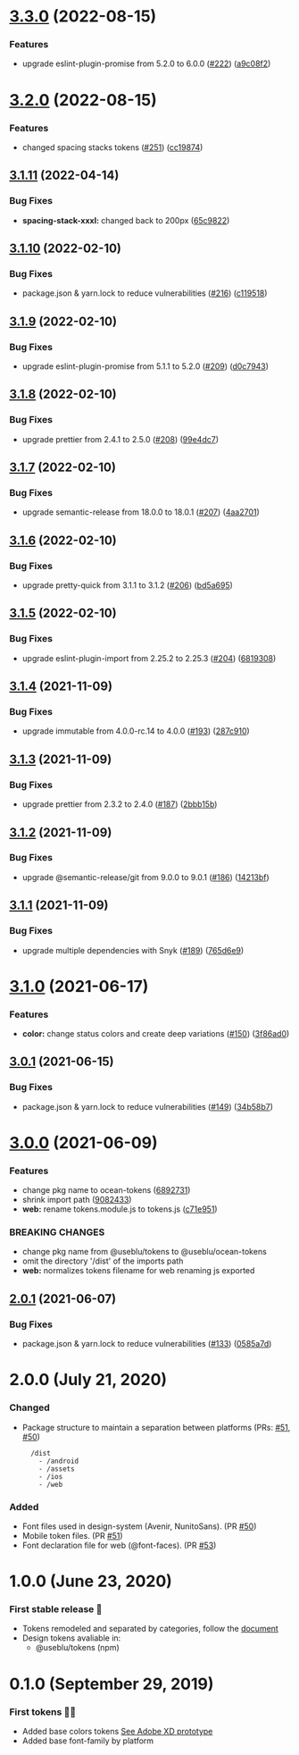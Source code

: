 # [3.3.0](https://github.com/ocean-ds/ocean-tokens/compare/v3.2.0...v3.3.0) (2022-08-15)


### Features

* upgrade eslint-plugin-promise from 5.2.0 to 6.0.0 ([#222](https://github.com/ocean-ds/ocean-tokens/issues/222)) ([a9c08f2](https://github.com/ocean-ds/ocean-tokens/commit/a9c08f2485caf33a5028d78d358cc118ef5ea0e1))

# [3.2.0](https://github.com/ocean-ds/ocean-tokens/compare/v3.1.11...v3.2.0) (2022-08-15)


### Features

* changed spacing stacks tokens ([#251](https://github.com/ocean-ds/ocean-tokens/issues/251)) ([cc19874](https://github.com/ocean-ds/ocean-tokens/commit/cc198745f0405179a10e5d43d87775d6f9c56c18))

## [3.1.11](https://github.com/ocean-ds/ocean-tokens/compare/v3.1.10...v3.1.11) (2022-04-14)


### Bug Fixes

* **spacing-stack-xxxl:** changed back to 200px ([65c9822](https://github.com/ocean-ds/ocean-tokens/commit/65c98226291bcb336bc0e638f8ccee3d32afbb13))

## [3.1.10](https://github.com/ocean-ds/ocean-tokens/compare/v3.1.9...v3.1.10) (2022-02-10)


### Bug Fixes

* package.json & yarn.lock to reduce vulnerabilities ([#216](https://github.com/ocean-ds/ocean-tokens/issues/216)) ([c119518](https://github.com/ocean-ds/ocean-tokens/commit/c11951887d1718ebb01b5adb8000afda3a1f8061))

## [3.1.9](https://github.com/ocean-ds/ocean-tokens/compare/v3.1.8...v3.1.9) (2022-02-10)


### Bug Fixes

* upgrade eslint-plugin-promise from 5.1.1 to 5.2.0 ([#209](https://github.com/ocean-ds/ocean-tokens/issues/209)) ([d0c7943](https://github.com/ocean-ds/ocean-tokens/commit/d0c7943d55c7a23271b8d0c50768b30af0ab633c))

## [3.1.8](https://github.com/ocean-ds/ocean-tokens/compare/v3.1.7...v3.1.8) (2022-02-10)


### Bug Fixes

* upgrade prettier from 2.4.1 to 2.5.0 ([#208](https://github.com/ocean-ds/ocean-tokens/issues/208)) ([99e4dc7](https://github.com/ocean-ds/ocean-tokens/commit/99e4dc77178277cc48fd01885c20fc7412962aa5))

## [3.1.7](https://github.com/ocean-ds/ocean-tokens/compare/v3.1.6...v3.1.7) (2022-02-10)


### Bug Fixes

* upgrade semantic-release from 18.0.0 to 18.0.1 ([#207](https://github.com/ocean-ds/ocean-tokens/issues/207)) ([4aa2701](https://github.com/ocean-ds/ocean-tokens/commit/4aa27018f5aa404c740894aa102c3150b5a81e5f))

## [3.1.6](https://github.com/ocean-ds/ocean-tokens/compare/v3.1.5...v3.1.6) (2022-02-10)


### Bug Fixes

* upgrade pretty-quick from 3.1.1 to 3.1.2 ([#206](https://github.com/ocean-ds/ocean-tokens/issues/206)) ([bd5a695](https://github.com/ocean-ds/ocean-tokens/commit/bd5a695f688890a421eef711295afa287966ac36))

## [3.1.5](https://github.com/ocean-ds/ocean-tokens/compare/v3.1.4...v3.1.5) (2022-02-10)


### Bug Fixes

* upgrade eslint-plugin-import from 2.25.2 to 2.25.3 ([#204](https://github.com/ocean-ds/ocean-tokens/issues/204)) ([6819308](https://github.com/ocean-ds/ocean-tokens/commit/681930817c07d7b93735b18509c53ae436ad72f3))

## [3.1.4](https://github.com/ocean-ds/ocean-tokens/compare/v3.1.3...v3.1.4) (2021-11-09)


### Bug Fixes

* upgrade immutable from 4.0.0-rc.14 to 4.0.0 ([#193](https://github.com/ocean-ds/ocean-tokens/issues/193)) ([287c910](https://github.com/ocean-ds/ocean-tokens/commit/287c910f004e5ac7d0105e6aa8a796994e128980))

## [3.1.3](https://github.com/ocean-ds/ocean-tokens/compare/v3.1.2...v3.1.3) (2021-11-09)


### Bug Fixes

* upgrade prettier from 2.3.2 to 2.4.0 ([#187](https://github.com/ocean-ds/ocean-tokens/issues/187)) ([2bbb15b](https://github.com/ocean-ds/ocean-tokens/commit/2bbb15bf83629a447598ab4cbdaa72062c8fe67b))

## [3.1.2](https://github.com/ocean-ds/ocean-tokens/compare/v3.1.1...v3.1.2) (2021-11-09)


### Bug Fixes

* upgrade @semantic-release/git from 9.0.0 to 9.0.1 ([#186](https://github.com/ocean-ds/ocean-tokens/issues/186)) ([14213bf](https://github.com/ocean-ds/ocean-tokens/commit/14213bff6e21d5d748bd1ff0061c04107d6a96b9))

## [3.1.1](https://github.com/ocean-ds/ocean-tokens/compare/v3.1.0...v3.1.1) (2021-11-09)


### Bug Fixes

* upgrade multiple dependencies with Snyk ([#189](https://github.com/ocean-ds/ocean-tokens/issues/189)) ([765d6e9](https://github.com/ocean-ds/ocean-tokens/commit/765d6e9bdd3f21118c54e091ba95918238e6138b))

# [3.1.0](https://github.com/ocean-ds/ocean-tokens/compare/v3.0.1...v3.1.0) (2021-06-17)

### Features

- **color:** change status colors and create deep variations ([#150](https://github.com/ocean-ds/ocean-tokens/issues/150)) ([3f86ad0](https://github.com/ocean-ds/ocean-tokens/commit/3f86ad0a6a635fc6fb1fb49964f0a73c6ac2efed))

## [3.0.1](https://github.com/ocean-ds/ocean-tokens/compare/v3.0.0...v3.0.1) (2021-06-15)

### Bug Fixes

- package.json & yarn.lock to reduce vulnerabilities ([#149](https://github.com/ocean-ds/ocean-tokens/issues/149)) ([34b58b7](https://github.com/ocean-ds/ocean-tokens/commit/34b58b715444acc8abfed11ea6def529089973a7))

# [3.0.0](https://github.com/ocean-ds/ocean-tokens/compare/v2.0.1...v3.0.0) (2021-06-09)

### Features

- change pkg name to ocean-tokens ([6892731](https://github.com/ocean-ds/ocean-tokens/commit/6892731fc4334a3c7629e66ef75b6f79ecaaf4a1))
- shrink import path ([9082433](https://github.com/ocean-ds/ocean-tokens/commit/9082433ced7fb972a6edf90fabeb452e4e662d6d))
- **web:** rename tokens.module.js to tokens.js ([c71e951](https://github.com/ocean-ds/ocean-tokens/commit/c71e951b42f788b02be85ea41804a3c0a1b56659))

### BREAKING CHANGES

- change pkg name from @useblu/tokens to @useblu/ocean-tokens
- omit the directory '/dist' of the imports path
- **web:** normalizes tokens filename for web renaming js exported

## [2.0.1](https://github.com/ocean-ds/ocean-tokens/compare/v2.0.0...v2.0.1) (2021-06-07)

### Bug Fixes

- package.json & yarn.lock to reduce vulnerabilities ([#133](https://github.com/ocean-ds/ocean-tokens/issues/133)) ([0585a7d](https://github.com/ocean-ds/ocean-tokens/commit/0585a7d79c3c7fb652ad26be55c27f00e9809cae))

# 2.0.0 (July 21, 2020)

### Changed

- Package structure to maintain a separation between platforms (PRs: [#51](https://github.com/ocean-ds/ocean-tokens/pull/51), [#50](https://github.com/ocean-ds/ocean-tokens/pull/50))

  ```
    /dist
      - /android
      - /assets
      - /ios
      - /web
  ```

### Added

- Font files used in design-system (Avenir, NunitoSans). (PR [#50](https://github.com/ocean-ds/ocean-tokens/pull/50))
- Mobile token files. (PR [#51](https://github.com/ocean-ds/ocean-tokens/pull/51))
- Font declaration file for web (@font-faces). (PR [#53](https://github.com/ocean-ds/ocean-tokens/pull/53))

# 1.0.0 (June 23, 2020)

### First stable release :rocket:

- Tokens remodeled and separated by categories, follow the [document](https://ocean-ds.github.io/ocean-tokens/)
- Design tokens avaliable in:
  - @useblu/tokens (npm)

# 0.1.0 (September 29, 2019)

### First tokens :tada::clap:

- Added base colors tokens [See Adobe XD prototype](https://xd.adobe.com/spec/780b750c-c8d9-4a3c-7d41-042f4c68f830-0e3a/)
- Added base font-family by platform
